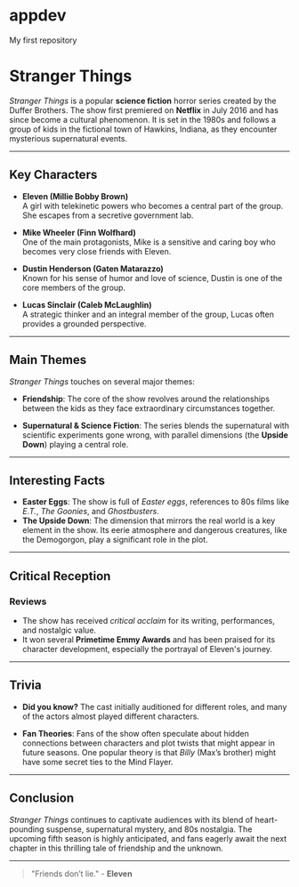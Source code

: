 # appdev
My first repository
# Stranger Things

*Stranger Things* is a popular **science fiction** horror series created by the Duffer Brothers. The show first premiered on **Netflix** in July 2016 and has since become a cultural phenomenon. It is set in the 1980s and follows a group of kids in the fictional town of Hawkins, Indiana, as they encounter mysterious supernatural events.

---

## Key Characters

- **Eleven (Millie Bobby Brown)**  
  A girl with telekinetic powers who becomes a central part of the group. She escapes from a secretive government lab.

- **Mike Wheeler (Finn Wolfhard)**  
  One of the main protagonists, Mike is a sensitive and caring boy who becomes very close friends with Eleven.

- **Dustin Henderson (Gaten Matarazzo)**  
  Known for his sense of humor and love of science, Dustin is one of the core members of the group.

- **Lucas Sinclair (Caleb McLaughlin)**  
  A strategic thinker and an integral member of the group, Lucas often provides a grounded perspective.

---

## Main Themes

*Stranger Things* touches on several major themes:

- **Friendship**: The core of the show revolves around the relationships between the kids as they face extraordinary circumstances together.
  
- **Supernatural & Science Fiction**: The series blends the supernatural with scientific experiments gone wrong, with parallel dimensions (the **Upside Down**) playing a central role.

---

## Interesting Facts

- **Easter Eggs**: The show is full of *Easter eggs*, references to 80s films like *E.T.*, *The Goonies*, and *Ghostbusters*.  
- **The Upside Down**: The dimension that mirrors the real world is a key element in the show. Its eerie atmosphere and dangerous creatures, like the Demogorgon, play a significant role in the plot.

---

## Critical Reception

### Reviews
- The show has received *critical acclaim* for its writing, performances, and nostalgic value.
- It won several **Primetime Emmy Awards** and has been praised for its character development, especially the portrayal of Eleven's journey.

---

## Trivia

- **Did you know?** The cast initially auditioned for different roles, and many of the actors almost played different characters.
  
- **Fan Theories**: Fans of the show often speculate about hidden connections between characters and plot twists that might appear in future seasons. One popular theory is that *Billy* (Max’s brother) might have some secret ties to the Mind Flayer.

---

## Conclusion

*Stranger Things* continues to captivate audiences with its blend of heart-pounding suspense, supernatural mystery, and 80s nostalgia. The upcoming fifth season is highly anticipated, and fans eagerly await the next chapter in this thrilling tale of friendship and the unknown.

---

> "Friends don’t lie." - **Eleven**
